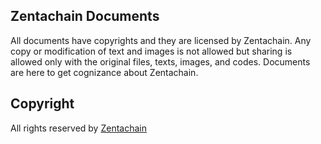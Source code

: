 ## Zentachain Documents

All documents have copyrights and they are licensed by Zentachain. Any copy or modification of text and images is not allowed but sharing is allowed only with the original files, texts, images, and codes. Documents are here to get cognizance about Zentachain.

## Copyright
All rights reserved by [Zentachain](https://zentachain.io/)
